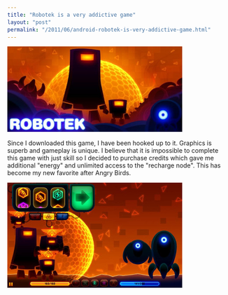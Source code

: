 ```yaml
---
title: "Robotek is a very addictive game"
layout: "post"
permalink: "/2011/06/android-robotek-is-very-addictive-game.html"
---
```


![Robotek](/images/Robotek-a-new-RTS-game-in-Hexage.jpg)

Since I downloaded this game, I have been hooked up to it. Graphics is superb and gameplay is unique. I believe that it is impossible to complete this game with just skill so I decided to purchase credits which gave me additional "energy" and  unlimited access to the "recharge node". This has become my new favorite after Angry Birds.

![Robotek](/images/hexage_android_robotek_2.jpg)

